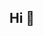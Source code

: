 ## Hi  👋

<!--
**xs-xg/xs-xg** is a ✨ _special_ ✨ repository because its `README.md` (this file) appears on your GitHub profile.

Here are some ideas to get you started:

我是一个学生，目前正在学习github，希望一切顺利
-->
